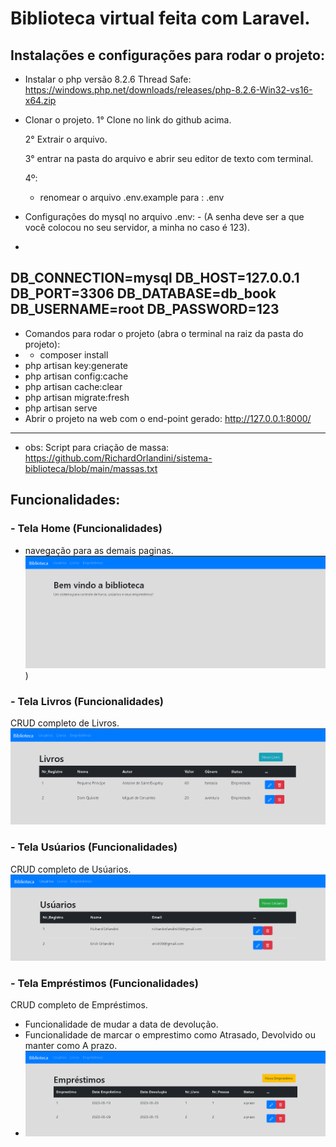 # Biblioteca virtual feita com Laravel.

## Instalações e configurações para rodar o projeto:

- Instalar o php versão 8.2.6 Thread Safe:
  https://windows.php.net/downloads/releases/php-8.2.6-Win32-vs16-x64.zip
- Clonar o projeto.
    1° Clone no link do github acima.
    
    2° Extrair o arquivo.
    
    3° entrar na pasta do arquivo e abrir seu editor de texto com terminal.
    
    4º:
    - renomear o arquivo .env.example para : .env
- Configurações do mysql no arquivo .env: - (A senha deve ser a que você colocou no seu servidor, a minha no caso é 123).
- 
DB_CONNECTION=mysql
DB_HOST=127.0.0.1
DB_PORT=3306
DB_DATABASE=db_book
DB_USERNAME=root
DB_PASSWORD=123
------------------------------------------------------------------------
- Comandos para rodar o projeto (abra o terminal na raiz da pasta do projeto):
- - composer install
- php artisan key:generate
- php artisan config:cache
- php artisan cache:clear
- php artisan migrate:fresh
- php artisan serve
- Abrir o projeto na web com o end-point gerado: http://127.0.0.1:8000/

-------------------------------------------------------------------------------

- obs: Script para criação de massa: https://github.com/RichardOrlandini/sistema-biblioteca/blob/main/massas.txt

## Funcionalidades:

### - Tela Home (Funcionalidades) 
- navegação para as demais paginas.
![Tela home](https://github.com/RichardOrlandini/sistema-biblioteca/blob/main/imgs/home.png))

### - Tela Livros (Funcionalidades) 
CRUD completo de Livros.
![Tela home](https://github.com/RichardOrlandini/sistema-biblioteca/blob/main/imgs/livros.png)
### - Tela Usúarios (Funcionalidades) 
CRUD completo de Usúarios.
![Tela home](https://github.com/RichardOrlandini/sistema-biblioteca/blob/main/imgs/usuarios.png)
### - Tela Empréstimos (Funcionalidades) 
CRUD completo de Empréstimos.
- Funcionalidade de mudar a data de devolução.
- Funcionalidade de marcar o emprestimo como Atrasado, Devolvido ou manter como A prazo.
- ![Tela home](https://github.com/RichardOrlandini/sistema-biblioteca/blob/main/imgs/emprestimos.png)
